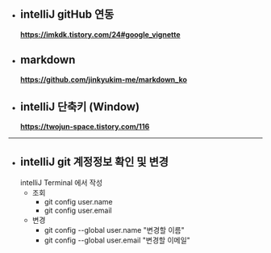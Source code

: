 * ## intelliJ gitHub 연동
  **https://imkdk.tistory.com/24#google_vignette**

* ## markdown
  **https://github.com/jinkyukim-me/markdown_ko**

* ## intelliJ 단축키 (Window)
  **https://twojun-space.tistory.com/116**

***

* ## intelliJ git 계정정보 확인 및 변경
  intelliJ Terminal 에서 작성
   * 조회
     * git config user.name
     * git config user.email
   * 변경
     * git config --global user.name "변경할 이름"
     * git config --global user.email "변경할 이메일"
